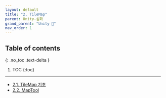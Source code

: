 ```yaml
---
layout: default
title: "2. TileMap"
parent: Unity-심화
grand_parent: "Unity 🎡"
nav_order: 1
---
```


## Table of contents
{: .no_toc .text-delta }

1. TOC
{:toc}

---

* [2.1. TileMap 기초](https://taehyungs-programming-blog.github.io/blog/docs/unity/unity-adv/2022-03-30-unity-adv-2-1/)
* [2.2. MapTool](https://taehyungs-programming-blog.github.io/blog/docs/unity/unity-adv/2022-03-30-unity-adv-2-2/)